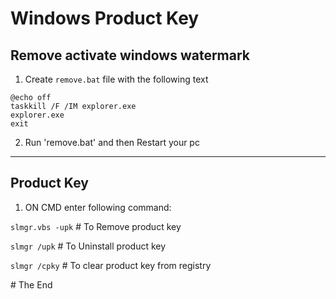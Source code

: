 # Windows Product Key

## Remove activate windows watermark

1. Create `remove.bat` file with the following text
```
@echo off
taskkill /F /IM explorer.exe
explorer.exe
exit
```

2. Run 'remove.bat' and then Restart your pc
---

## Product Key

1. ON CMD enter following command:

`slmgr.vbs -upk`    # To Remove product key

`slmgr /upk`        # To Uninstall product key

`slmgr /cpky`       # To clear product key from registry

\# The End
